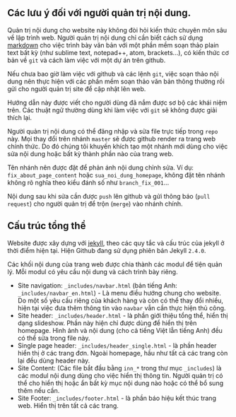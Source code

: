## Các lưu ý đối với người quản trị nội dung.

Quản trị nội dung cho website này không đòi hỏi kiến thức chuyên môn sâu về lập trình web. Người quản trị nội dung chỉ cần biết cách sử dụng [markdown] cho việc trình bày văn bản với một phần mềm soạn thảo plain text bất kỳ (như sublime text, notepad++, atom, brackets...), có kiến thức cơ bản về `git` và cách làm việc với một dự án trên github.

Nếu chưa bao giờ làm việc với github và các lệnh `git`, việc soạn thảo nội dung nên thực hiện với các phần mềm soạn thảo văn bản thông thường rồi gửi cho người quản trị site để cập nhật lên web.

Hướng dẫn này được viết cho người dùng đã nắm được sơ bộ các khái niệm trên. Các thuật ngữ thường dùng khi làm việc với `git` sẽ không được giải thích lại.

Người quản trị nội dung có thể đăng nhập và sửa file trực tiếp trong `repo` này. Mọi thay đổi trên nhánh `master` sẽ được github render ra trang web chính thức. Do đó chúng tôi khuyến khích tạo một nhánh mới dùng cho việc sửa nội dung hoặc bất kỳ thành phần nào của trang web. 

Tên nhánh nên được đặt để phản ánh nội dung chỉnh sửa. Ví dụ: `fix_about_page_content` hoặc `sua_noi_dung_homepage`, không đặt tên nhánh không rõ nghĩa theo kiểu đánh số như `branch_fix_001`...

Nội dung sau khi sửa cần được `push` lên github và gửi thông báo (`pull request`) cho người quản trị để trộn (`merge`) vào nhánh chính.

## Cấu trúc tổng thể
Website được xây dựng với [jekyll], theo các quy tắc và cấu trúc của jekyll ở thời điểm hiện tại. Hiện Github đang sử dụng phiên bản Jekyll `2.4.0`.

Các khối nội dung của trang web được chia thành các modul để tiện quản lý. Mỗi modul có yêu cầu nội dung và cách trình bày riêng.

- Site navigation: `_includes/navbar.html` (bản tiếng Anh: `_includes/navbar_en.html`) - Là menu điều hướng chung cho website. Do một số yêu cầu riêng của khách hàng và còn có thể thay đổi nhiều, hiện tại việc đưa thêm thông tin vào `navbar` vẫn cần thực hiện thủ công.
- Site header: `_includes/header.html` - là phần giới thiệu tổng thể, hiển thị dạng slideshow. Phần này hiện chỉ được dùng để hiển thị trên homepage. Hình ảnh và nội dung (cho cả tiếng Việt lẫn tiếng Anh) đều có thể sửa trong file này.
- Single page header: `_includes/header_single.html` - là phần header hiển thị ở các trang đơn. Ngoài homepage, hầu như tất cả các trang còn lại đều dùng header này.
- Site Content: (Các file bắt đầu bằng `inn_*` trong thư mục `_includes`) là các modul nội dung dùng cho việc hiển thị thông tin. Người quản trị có thể cho hiển thị hoặc ẩn bất kỳ mục nội dung nào hoặc có thể bổ sung thêm nếu cần.
- Site Footer: `_includes/footer.html` - là phần báo hiệu kết thúc trang web. Hiển thị trên tất cả các trang.

[markdown]: http://daringfireball.net/projects/markdown/syntax
[jekyll]: http://jekyllrb.com/